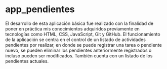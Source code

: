 # app_pendientes
El desarrollo de esta aplicación básica fue realizado con la finalidad de poner en práctica mis conocimientos adquiridos previamente en tecnologías como HTML, CSS, JavaScript, Git y GitHub.
El funcionamiento de la aplicación se centra en el control de un listado de actividades pendientes por realizar, en donde se puede registrar una tarea o pendiente nuevo, se pueden eliminar los pendientes anteriormente registrados o incluso pueden ser modificados.
También cuenta con un listado de los pendientes actuales.
